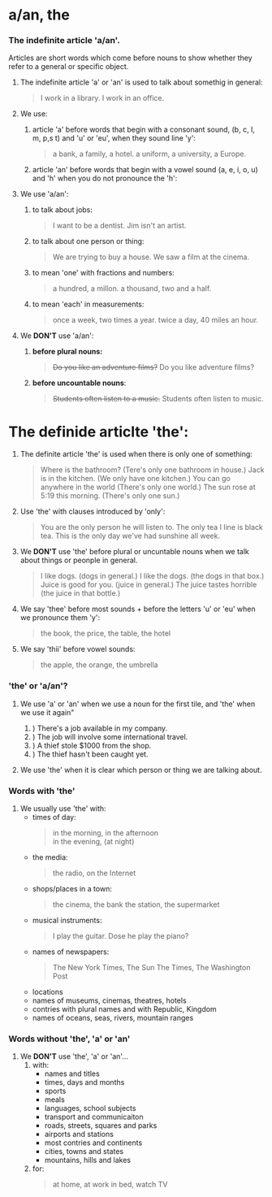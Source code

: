# a/an, the
### The indefinite article 'a/an'.

Articles are short words which come before nouns to show whether they refer to a general or specific object.
1. The indefinite article 'a' or 'an' is used to talk about somethig in general:
	> I work in a library.
	> I work in an office.

2. We use:
	1. article 'a' before words that begin with a consonant sound, (b, c, l, m, p,s t) and 'u' or 'eu', when they sound line 'y':
		> a bank, a family, a hotel.
		> a uniform, a university, a Europe.
	2. article 'an' before words that begin with a vowel sound (a, e, i, o, u) and 'h' when you do not pronounce the 'h':
	
3. We use 'a/an':
	1. to talk about jobs:
		> I want to be a dentist.
		> Jim isn't an artist.
	2. to talk about one person or thing:
		> We are trying to buy a house.
		> We saw a film at the cinema.
	3. to mean 'one' with fractions and numbers:
		> a hundred, a millon.
		> a thousand, two and a half.
	4. to mean 'each' in measurements:
		> once a week, two times a year.
		> twice a day, 40 miles an hour.

4. We **DON'T** use 'a/an':
	1. **before plural nouns:**
		> ~~Do you like an adventure films?~~
		> Do you like adventure films?
	2. **before uncountable nouns**:
		> ~~Students often listen to a music.~~
		> Students often listen to music.

# The definide articlte 'the':

1. The definite article 'the' is used when there is only one of something:
	> Where is the bathroom? (Tere's only one bathroom in house.)
	> Jack is in the kitchen. (We only have one kitchen.) 
	> You can go anywhere in the world (There's only one world.)
	> The sun rose at 5:19 this morning. (There's only one sun.)

2. Use 'the' with clauses introduced by 'only':
	> You are the only person he will listen to.
	> The only tea I line is black tea.
	> This is the only day we've had sunshine all week.

3. We **DON'T** use 'the' before plural or uncuntable nouns when we talk about things or peonple in general.
	> I like dogs. (dogs in general.)
	> I like the dogs. (the dogs in that box.)
	> Juice is good for you. (juice in general.)
	> The juice tastes horrible (the juice in that bottle.)

5. We say 'thee' before most sounds + before the letters 'u' or 'eu' when we pronounce them 'y':
	> the book, the price, the table, the hotel	

4. We say 'thii' before vowel sounds:
	> the apple, the orange, the umbrella

### 'the' or 'a/an'?

1. We use 'a' or 'an' when we use a noun for the first tile, and 'the' when we use it again"
	1. ) There's a job available in my company.
	2. ) The job will involve some international travel.
	1. ) A thief stole $1000 from the shop.
	2. ) The thief hasn't been caught yet.

2. We use 'the' when it is clear which person or thing we are talking about.

### Words with 'the'

1. We usually use 'the' with:
	- times of day:
		> in the morning, in the afternoon 	
		> in the evening, (at night)
	- the media:
		> the radio, on the Internet
	- shops/places in a town:
		> the cinema, the bank
		> the station, the supermarket
	- musical instruments:
		> I play the guitar.
		> Dose he play the piano?
	- names of newspapers:
		> The New York Times, The Sun
		> The Times, The Washington Post
	- locations
	- names of museums, cinemas, theatres, hotels
	- contries with plural names and with Republic, Kingdom
	- names of oceans, seas, rivers, mountain ranges

### Words without 'the', 'a' or 'an'

1. We **DON'T** use 'the', 'a' or 'an'...
	1. with:
		- names and titles
		- times, days and months
		- sports
		- meals
		- languages, school subjects
		- transport and communicaiton
		- roads, streets, squares and parks
		- airports and stations
		- most contries and continents
		- cities, towns and states
		- mountains, hills and lakes
	2. for:
		> at home, at work
		> in bed, watch TV 
